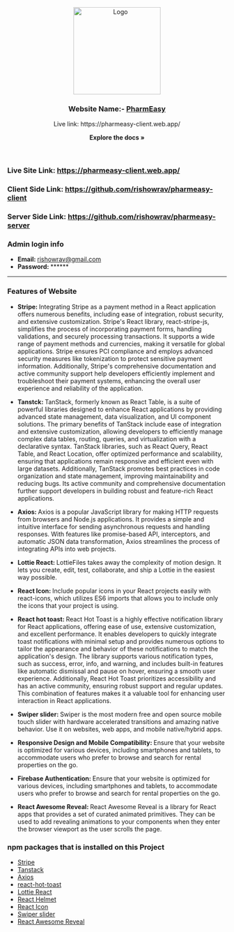 <!-- PROJECT LOGO -->

<div align="center">
  <a href="https://pharmeasy-client.web.app/">
    <img width="200px" src="https://i.ibb.co/RSF5xdr/logo-big.png" alt="Logo">
  </a>

  <h3 align="center">Website Name:- <a href="https://pharmeasy-client.web.app/">PharmEasy</a></h3>
  <p>Live link: https://pharmeasy-client.web.app/</p>

<strong align="center">Explore the docs »</strong>
<br/>
<br/>
<br/>

</div>

### Live Site Link: https://pharmeasy-client.web.app/

### Client Side Link: https://github.com/rishowrav/pharmeasy-client

### Server Side Link: https://github.com/rishowrav/pharmeasy-server

### Admin login info

- <strong>Email: </strong> rishowrav@gmail.com
- <strong>Password: </strong> ****** <!-- 111111 -->

<hr>

### Features of Website

- <strong>Stripe: </strong> Integrating Stripe as a payment method in a React application offers numerous benefits, including ease of integration, robust security, and extensive customization. Stripe's React library, react-stripe-js, simplifies the process of incorporating payment forms, handling validations, and securely processing transactions. It supports a wide range of payment methods and currencies, making it versatile for global applications. Stripe ensures PCI compliance and employs advanced security measures like tokenization to protect sensitive payment information. Additionally, Stripe's comprehensive documentation and active community support help developers efficiently implement and troubleshoot their payment systems, enhancing the overall user experience and reliability of the application.

- <strong>Tanstck: </strong>
  TanStack, formerly known as React Table, is a suite of powerful libraries designed to enhance React applications by providing advanced state management, data visualization, and UI component solutions. The primary benefits of TanStack include ease of integration and extensive customization, allowing developers to efficiently manage complex data tables, routing, queries, and virtualization with a declarative syntax. TanStack libraries, such as React Query, React Table, and React Location, offer optimized performance and scalability, ensuring that applications remain responsive and efficient even with large datasets. Additionally, TanStack promotes best practices in code organization and state management, improving maintainability and reducing bugs. Its active community and comprehensive documentation further support developers in building robust and feature-rich React applications.

- <strong>Axios: </strong> Axios is a popular JavaScript library for making HTTP requests from browsers and Node.js applications. It provides a simple and intuitive interface for sending asynchronous requests and handling responses. With features like promise-based API, interceptors, and automatic JSON data transformation, Axios streamlines the process of integrating APIs into web projects.

- <strong>Lottie React: </strong> LottieFiles takes away the complexity of motion design. It lets you create, edit, test, collaborate, and ship a Lottie in the easiest way possible.

- <strong>React Icon: </strong> Include popular icons in your React projects easily with react-icons, which utilizes ES6 imports that allows you to include only the icons that your project is using.

- <strong>React hot toast: </strong>
  React Hot Toast is a highly effective notification library for React applications, offering ease of use, extensive customization, and excellent performance. It enables developers to quickly integrate toast notifications with minimal setup and provides numerous options to tailor the appearance and behavior of these notifications to match the application's design. The library supports various notification types, such as success, error, info, and warning, and includes built-in features like automatic dismissal and pause on hover, ensuring a smooth user experience. Additionally, React Hot Toast prioritizes accessibility and has an active community, ensuring robust support and regular updates. This combination of features makes it a valuable tool for enhancing user interaction in React applications.

- <strong>Swiper slider: </strong> Swiper is the most modern free and open source mobile touch slider with hardware accelerated transitions and amazing native behavior. Use it on websites, web apps, and mobile native/hybrid apps.

- <strong>Responsive Design and Mobile Compatibility: </strong> Ensure that your website is optimized for various devices, including smartphones and tablets, to accommodate users who prefer to browse and search for rental properties on the go.

- <strong>Firebase Authentication: </strong> Ensure that your website is optimized for various devices, including smartphones and tablets, to accommodate users who prefer to browse and search for rental properties on the go.

- <strong>React Awesome Reveal: </strong> React Awesome Reveal is a library for React apps that provides a set of curated animated primitives. They can be used to add revealing animations to your components when they enter the browser viewport as the user scrolls the page.

### npm packages that is installed on this Project

- [Stripe](https://stripe.com/)
- [Tanstack](https://tanstack.com/)
- [Axios](https://axios-http.com/)
- [react-hot-toast](https://react-hot-toast.com/)
- [Lottie React](https://lottiefiles.com/free-animations/react)
- [React Helmet](https://www.npmjs.com/package/react-helmet-async)
- [React Icon](https://react-icons.github.io/react-icons/)
- [Swiper slider](https://swiperjs.com/)
- [React Awesome Reveal](https://react-awesome-reveal.morello.dev/)
